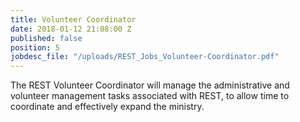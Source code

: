 ```yaml
---
title: Volunteer Coordinator
date: 2018-01-12 21:08:00 Z
published: false
position: 5
jobdesc_file: "/uploads/REST_Jobs_Volunteer-Coordinator.pdf"
---
```


The REST Volunteer Coordinator will manage the administrative and volunteer management tasks associated with REST, to allow time to coordinate and effectively expand the ministry.
